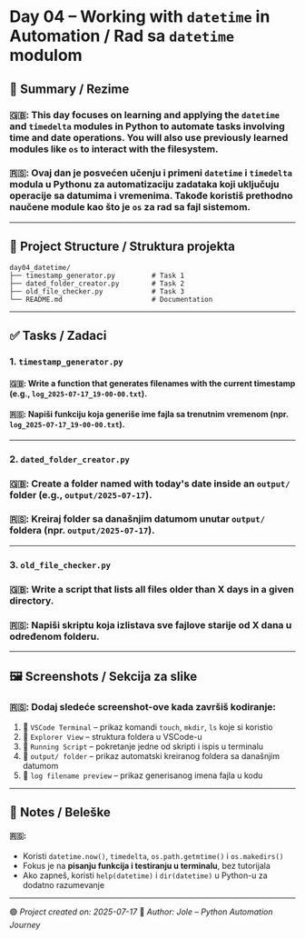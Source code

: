# Day 04 – Working with `datetime` in Automation / Rad sa `datetime` modulom

## 🧠 Summary / Rezime

### 🇬🇧: This day focuses on learning and applying the `datetime` and `timedelta` modules in Python to automate tasks involving time and date operations. You will also use previously learned modules like `os` to interact with the filesystem.
### 🇷🇸: Ovaj dan je posvećen učenju i primeni `datetime` i `timedelta` modula u Pythonu za automatizaciju zadataka koji uključuju operacije sa datumima i vremenima. Takođe koristiš prethodno naučene module kao što je `os` za rad sa fajl sistemom.

---

## 📂 Project Structure / Struktura projekta

```
day04_datetime/
├── timestamp_generator.py         # Task 1
├── dated_folder_creator.py        # Task 2
├── old_file_checker.py            # Task 3
└── README.md                      # Documentation
```

---

## ✅ Tasks / Zadaci

### 1. `timestamp_generator.py`

#### 🇬🇧: Write a function that generates filenames with the current timestamp (e.g., `log_2025-07-17_19-00-00.txt`).
#### 🇷🇸: Napiši funkciju koja generiše ime fajla sa trenutnim vremenom (npr. `log_2025-07-17_19-00-00.txt`).

---

### 2. `dated_folder_creator.py`

### 🇬🇧: Create a folder named with today's date inside an `output/` folder (e.g., `output/2025-07-17`).
### 🇷🇸: Kreiraj folder sa današnjim datumom unutar `output/` foldera (npr. `output/2025-07-17`).

---

### 3. `old_file_checker.py`

### 🇬🇧: Write a script that lists all files older than X days in a given directory.
### 🇷🇸: Napiši skriptu koja izlistava sve fajlove starije od X dana u određenom folderu.

---

## 🖼️ Screenshots / Sekcija za slike

### 🇷🇸: Dodaj sledeće screenshot-ove kada završiš kodiranje:

1. 📸 `VSCode Terminal` – prikaz komandi `touch`, `mkdir`, `ls` koje si koristio
2. 📸 `Explorer View` – struktura foldera u VSCode-u
3. 📸 `Running Script` – pokretanje jedne od skripti i ispis u terminalu
4. 📸 `output/ folder` – prikaz automatski kreiranog foldera sa današnjim datumom
5. 📸 `log filename preview` – prikaz generisanog imena fajla u kodu

---

## 💬 Notes / Beleške
#### 🇷🇸:
* Koristi `datetime.now()`, `timedelta`, `os.path.getmtime()` i `os.makedirs()`
* Fokus je na **pisanju funkcija i testiranju u terminalu**, bez tutorijala
* Ako zapneš, koristi `help(datetime)` i `dir(datetime)` u Python-u za dodatno razumevanje

---

🟢 *Project created on: 2025-07-17*
📍 *Author: Jole – Python Automation Journey*


